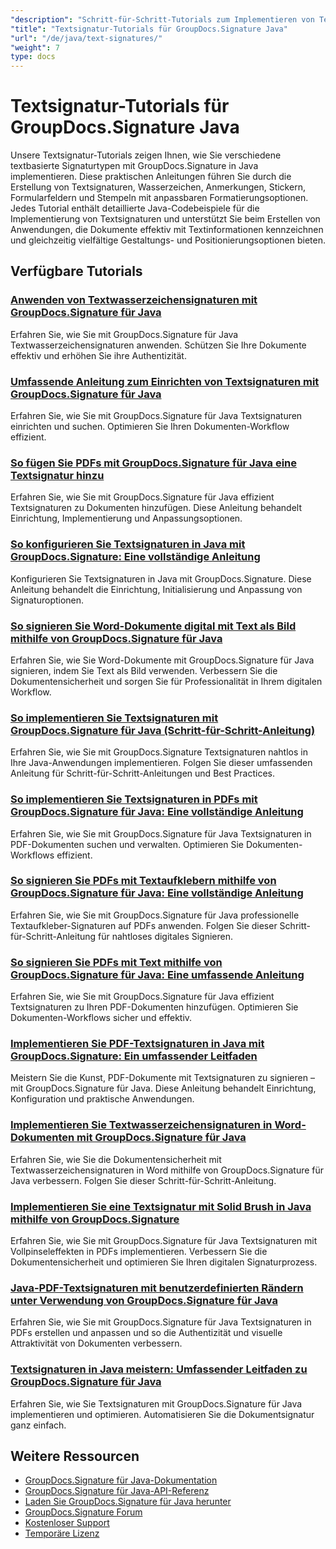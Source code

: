 ```yaml
---
"description": "Schritt-für-Schritt-Tutorials zum Implementieren von Textsignaturen, Anmerkungen, Wasserzeichen und textbasierter Dokumentmarkierung mit GroupDocs.Signature für Java."
"title": "Textsignatur-Tutorials für GroupDocs.Signature Java"
"url": "/de/java/text-signatures/"
"weight": 7
type: docs
---
```

# Textsignatur-Tutorials für GroupDocs.Signature Java

Unsere Textsignatur-Tutorials zeigen Ihnen, wie Sie verschiedene textbasierte Signaturtypen mit GroupDocs.Signature in Java implementieren. Diese praktischen Anleitungen führen Sie durch die Erstellung von Textsignaturen, Wasserzeichen, Anmerkungen, Stickern, Formularfeldern und Stempeln mit anpassbaren Formatierungsoptionen. Jedes Tutorial enthält detaillierte Java-Codebeispiele für die Implementierung von Textsignaturen und unterstützt Sie beim Erstellen von Anwendungen, die Dokumente effektiv mit Textinformationen kennzeichnen und gleichzeitig vielfältige Gestaltungs- und Positionierungsoptionen bieten.

## Verfügbare Tutorials

### [Anwenden von Textwasserzeichensignaturen mit GroupDocs.Signature für Java](./apply-text-watermark-signature-groupdocs-java/)
Erfahren Sie, wie Sie mit GroupDocs.Signature für Java Textwasserzeichensignaturen anwenden. Schützen Sie Ihre Dokumente effektiv und erhöhen Sie ihre Authentizität.

### [Umfassende Anleitung zum Einrichten von Textsignaturen mit GroupDocs.Signature für Java](./guide-setting-up-text-signatures-groupdocs-signature-java/)
Erfahren Sie, wie Sie mit GroupDocs.Signature für Java Textsignaturen einrichten und suchen. Optimieren Sie Ihren Dokumenten-Workflow effizient.

### [So fügen Sie PDFs mit GroupDocs.Signature für Java eine Textsignatur hinzu](./groupdocs-signature-java-add-text-signature/)
Erfahren Sie, wie Sie mit GroupDocs.Signature für Java effizient Textsignaturen zu Dokumenten hinzufügen. Diese Anleitung behandelt Einrichtung, Implementierung und Anpassungsoptionen.

### [So konfigurieren Sie Textsignaturen in Java mit GroupDocs.Signature: Eine vollständige Anleitung](./configure-text-signatures-java-groupdocs-signature/)
Konfigurieren Sie Textsignaturen in Java mit GroupDocs.Signature. Diese Anleitung behandelt die Einrichtung, Initialisierung und Anpassung von Signaturoptionen.

### [So signieren Sie Word-Dokumente digital mit Text als Bild mithilfe von GroupDocs.Signature für Java](./sign-word-docs-text-image-groupdocs-java/)
Erfahren Sie, wie Sie Word-Dokumente mit GroupDocs.Signature für Java signieren, indem Sie Text als Bild verwenden. Verbessern Sie die Dokumentensicherheit und sorgen Sie für Professionalität in Ihrem digitalen Workflow.

### [So implementieren Sie Textsignaturen mit GroupDocs.Signature für Java (Schritt-für-Schritt-Anleitung)](./implement-text-signatures-groupdocs-java/)
Erfahren Sie, wie Sie mit GroupDocs.Signature Textsignaturen nahtlos in Ihre Java-Anwendungen implementieren. Folgen Sie dieser umfassenden Anleitung für Schritt-für-Schritt-Anleitungen und Best Practices.

### [So implementieren Sie Textsignaturen in PDFs mit GroupDocs.Signature für Java: Eine vollständige Anleitung](./groupdocs-signature-java-text-signatures-pdf/)
Erfahren Sie, wie Sie mit GroupDocs.Signature für Java Textsignaturen in PDF-Dokumenten suchen und verwalten. Optimieren Sie Dokumenten-Workflows effizient.

### [So signieren Sie PDFs mit Textaufklebern mithilfe von GroupDocs.Signature für Java: Eine vollständige Anleitung](./groupdocs-signature-java-pdf-text-sticker/)
Erfahren Sie, wie Sie mit GroupDocs.Signature für Java professionelle Textaufkleber-Signaturen auf PDFs anwenden. Folgen Sie dieser Schritt-für-Schritt-Anleitung für nahtloses digitales Signieren.

### [So signieren Sie PDFs mit Text mithilfe von GroupDocs.Signature für Java: Eine umfassende Anleitung](./sign-pdf-text-groupdocs-signature-java/)
Erfahren Sie, wie Sie mit GroupDocs.Signature für Java effizient Textsignaturen zu Ihren PDF-Dokumenten hinzufügen. Optimieren Sie Dokumenten-Workflows sicher und effektiv.

### [Implementieren Sie PDF-Textsignaturen in Java mit GroupDocs.Signature: Ein umfassender Leitfaden](./pdf-text-signatures-java-groupdocs-signature/)
Meistern Sie die Kunst, PDF-Dokumente mit Textsignaturen zu signieren – mit GroupDocs.Signature für Java. Diese Anleitung behandelt Einrichtung, Konfiguration und praktische Anwendungen.

### [Implementieren Sie Textwasserzeichensignaturen in Word-Dokumenten mit GroupDocs.Signature für Java](./implement-text-watermark-signature-word-documents-groupdocs-java/)
Erfahren Sie, wie Sie die Dokumentensicherheit mit Textwasserzeichensignaturen in Word mithilfe von GroupDocs.Signature für Java verbessern. Folgen Sie dieser Schritt-für-Schritt-Anleitung.

### [Implementieren Sie eine Textsignatur mit Solid Brush in Java mithilfe von GroupDocs.Signature](./groupdocs-signature-java-text-solid-brush/)
Erfahren Sie, wie Sie mit GroupDocs.Signature für Java Textsignaturen mit Vollpinseleffekten in PDFs implementieren. Verbessern Sie die Dokumentensicherheit und optimieren Sie Ihren digitalen Signaturprozess.

### [Java-PDF-Textsignaturen mit benutzerdefinierten Rändern unter Verwendung von GroupDocs.Signature für Java](./java-pdf-text-signatures-groupdocs-custom-borders/)
Erfahren Sie, wie Sie mit GroupDocs.Signature für Java Textsignaturen in PDFs erstellen und anpassen und so die Authentizität und visuelle Attraktivität von Dokumenten verbessern.

### [Textsignaturen in Java meistern: Umfassender Leitfaden zu GroupDocs.Signature für Java](./groupdocs-signature-java-text-signatures-guide/)
Erfahren Sie, wie Sie Textsignaturen mit GroupDocs.Signature für Java implementieren und optimieren. Automatisieren Sie die Dokumentsignatur ganz einfach.

## Weitere Ressourcen

- [GroupDocs.Signature für Java-Dokumentation](https://docs.groupdocs.com/signature/java/)
- [GroupDocs.Signature für Java-API-Referenz](https://reference.groupdocs.com/signature/java/)
- [Laden Sie GroupDocs.Signature für Java herunter](https://releases.groupdocs.com/signature/java/)
- [GroupDocs.Signature Forum](https://forum.groupdocs.com/c/signature)
- [Kostenloser Support](https://forum.groupdocs.com/)
- [Temporäre Lizenz](https://purchase.groupdocs.com/temporary-license/)